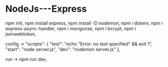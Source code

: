 # NodeJs---Express

npm init,
npm install express,
npm install -D nodemon,
npm i dotenv,
npm i express-async-handler,
npm i mongoose,
npm i bcrypt,
npm i jsonwebtoken,

config ->
"scripts": {
    "test": "echo \"Error: no test specified\" && exit 1",
    "start": "node server.js",
    "dev": "nodemon server.js"
},

run -> npm run dev,
